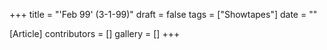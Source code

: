 +++
title = "'Feb 99' (3-1-99)"
draft = false
tags = ["Showtapes"]
date = ""

[Article]
contributors = []
gallery = []
+++